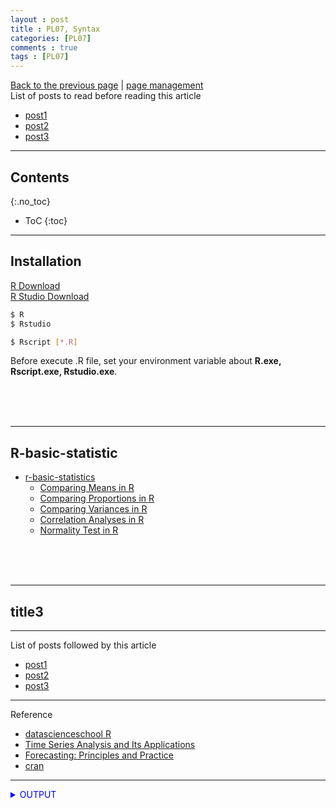 ```yaml
---
layout : post
title : PL07, Syntax
categories: [PL07]
comments : true
tags : [PL07]
---
```

[Back to the previous page](https://userdyk-github.github.io/Programming.html) | <a href="https://github.com/userdyk-github/userdyk-github.github.io/blob/master/_posts/PL07/2019-08-13-PL07-Syntax.md" target="_blank">page management</a><br>
List of posts to read before reading this article
- <a href='https://userdyk-github.github.io/'>post1</a>
- <a href='https://userdyk-github.github.io/'>post2</a>
- <a href='https://userdyk-github.github.io/'>post3</a>

---

## Contents
{:.no_toc}

* ToC
{:toc}

<hr class="division1">

## **Installation**
<a href="https://cran.r-project.org/" target="_blank">R Download</a><br>
<a href="https://rstudio.com/products/rstudio/download/" target="_blank">R Studio Download</a><br>
```bash
$ R
$ Rstudio
```
```bash
$ Rscript [*.R]
```
Before execute .R file, set your environment variable about <b>R.exe, Rscript.exe, Rstudio.exe</b>.

<br><br><br>
<hr class="division2">

## **R-basic-statistic**
- <a href='http://www.sthda.com/english/wiki/r-basic-statistics'>r-basic-statistics</a>
    - <a href="http://www.sthda.com/english/wiki/comparing-means-in-r" target="_blank">Comparing Means in R</a>
    - <a href="http://www.sthda.com/english/wiki/comparing-proportions-in-r" target="_blank">Comparing Proportions in R</a>
    - <a href="http://www.sthda.com/english/wiki/comparing-variances-in-r" target="_blank">Comparing Variances in R</a>
    - <a href="http://www.sthda.com/english/wiki/correlation-analyses-in-r" target="_blank">Correlation Analyses in R</a>
    - <a href="http://www.sthda.com/english/wiki/normality-test-in-r" target="_blank">Normality Test in R</a>

<br><br><br>
<hr class="division2">

## title3

<hr class="division1">

List of posts followed by this article
- [post1](https://userdyk-github.github.io/)
- <a href='https://userdyk-github.github.io/'>post2</a>
- <a href='https://userdyk-github.github.io/'>post3</a>

---

Reference
- <a href='https://datascienceschool.net/notebook/R/'>datascienceschool R</a>
- <a href="https://www.amazon.com/Time-Analysis-Its-Applications-Statistics/dp/144197864X" target="_blank">Time Series Analysis
and Its Applications</a>
- <a href="https://otexts.com/fppkr/" target="_blank">Forecasting: Principles and Practice</a>
- <a href="https://cran.r-project.org/" target="_blank">cran</a>

---

<details markdown="1">
<summary class='jb-small' style="color:blue">OUTPUT</summary>
<hr class='division3'>
    <details markdown="1">
    <summary class='jb-small' style="color:red">OUTPUT</summary>
    <hr class='division3_1'>
    <hr class='division3_1'>
    </details>
<hr class='division3'>
</details>

